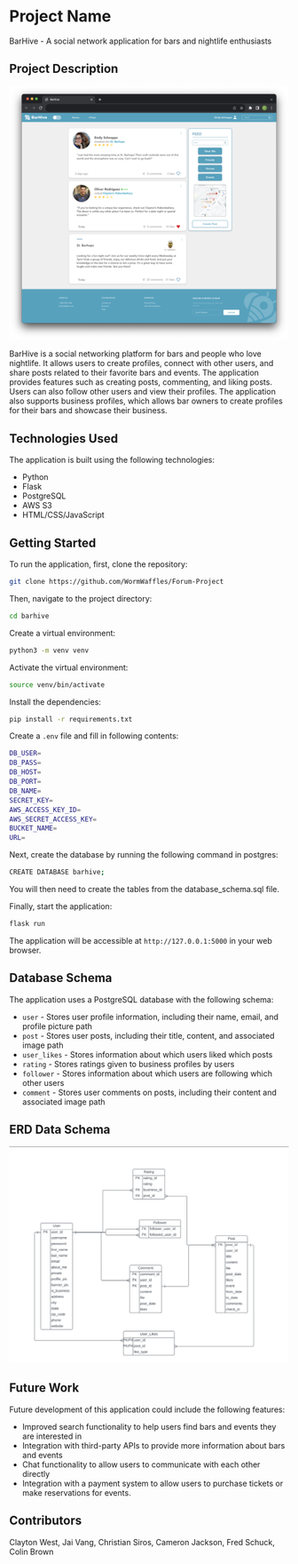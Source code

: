 # Project Name

BarHive - A social network application for bars and nightlife enthusiasts

## Project Description

<div align="center">
    <img src="static/images/screenshot.png" alt="Product Name Screenshot" width="600">
</div>

BarHive is a social networking platform for bars and people who love nightlife. It allows users to create profiles, connect with other users, and share posts related to their favorite bars and events. The application provides features such as creating posts, commenting, and liking posts. Users can also follow other users and view their profiles. The application also supports business profiles, which allows bar owners to create profiles for their bars and showcase their business.

## Technologies Used

The application is built using the following technologies:

- Python
- Flask
- PostgreSQL
- AWS S3
- HTML/CSS/JavaScript

## Getting Started

To run the application, first, clone the repository:

```bash
git clone https://github.com/WormWaffles/Forum-Project
```

Then, navigate to the project directory:

```bash
cd barhive
```

Create a virtual environment:

```bash
python3 -m venv venv
```

Activate the virtual environment:

```bash
source venv/bin/activate
```

Install the dependencies:

```bash
pip install -r requirements.txt
```

Create a `.env` file and fill in following contents:

```bash
DB_USER=
DB_PASS=
DB_HOST=
DB_PORT=
DB_NAME=
SECRET_KEY=
AWS_ACCESS_KEY_ID=
AWS_SECRET_ACCESS_KEY=
BUCKET_NAME=
URL=
```

Next, create the database by running the following command in postgres:

```bash
CREATE DATABASE barhive;
```

You will then need to create the tables from the database_schema.sql file.

Finally, start the application:

```bash
flask run
```

The application will be accessible at `http://127.0.0.1:5000` in your web browser.

## Database Schema

The application uses a PostgreSQL database with the following schema:

- `user` - Stores user profile information, including their name, email, and profile picture path
- `post` - Stores user posts, including their title, content, and associated image path
- `user_likes` - Stores information about which users liked which posts
- `rating` - Stores ratings given to business profiles by users
- `follower` - Stores information about which users are following which other users
- `comment` - Stores user comments on posts, including their content and associated image path

## ERD Data Schema

<div align="center">
    <img src="static/images/ERD_PNG.png" alt="Product Name Screenshot" width="600">
</div>

## Future Work

Future development of this application could include the following features:

- Improved search functionality to help users find bars and events they are interested in
- Integration with third-party APIs to provide more information about bars and events
- Chat functionality to allow users to communicate with each other directly
- Integration with a payment system to allow users to purchase tickets or make reservations for events.

## Contributors

Clayton West, Jai Vang, Christian Siros, Cameron Jackson, Fred Schuck, Colin Brown
